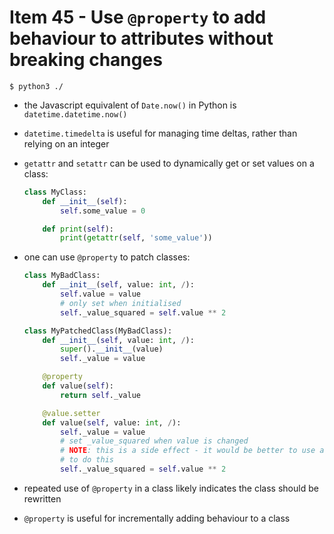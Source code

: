 # Item 45 - Use `@property` to add behaviour to attributes without breaking changes

```shell
$ python3 ./
```

- the Javascript equivalent of `Date.now()` in Python is
    `datetime.datetime.now()`
- `datetime.timedelta` is useful for managing time deltas, rather than relying
    on an integer
- `getattr` and `setattr` can be used to dynamically get or set values on a
    class:

    ```python
    class MyClass:
        def __init__(self):
            self.some_value = 0

        def print(self):
            print(getattr(self, 'some_value'))
    ```
- one can use `@property` to patch classes:

    ```python
    class MyBadClass:
        def __init__(self, value: int, /):
            self.value = value
            # only set when initialised
            self._value_squared = self.value ** 2

    class MyPatchedClass(MyBadClass):
        def __init__(self, value: int, /):
            super().__init__(value)
            self._value = value

        @property
        def value(self):
            return self._value

        @value.setter
        def value(self, value: int, /):
            self._value = value
            # set _value_squared when value is changed
            # NOTE: this is a side effect - it would be better to use a method
            # to do this
            self._value_squared = self.value ** 2
    ```
- repeated use of `@property` in a class likely indicates the class should be
    rewritten
- `@property` is useful for incrementally adding behaviour to a class
